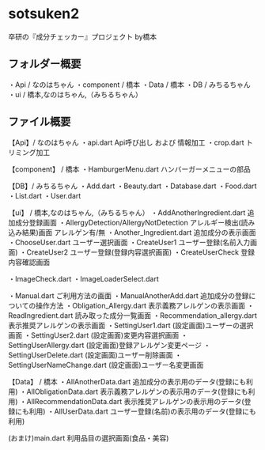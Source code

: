 # sotsuken2

卒研の『成分チェッカー』プロジェクト  by橋本

## フォルダー概要 
・Api / なのはちゃん
・component / 橋本
・Data / 橋本
・DB / みちるちゃん
・ui / 橋本,なのはちゃん,（みちるちゃん）


## ファイル概要
【Api】/ なのはちゃん
・api.dart
    Api呼び出し および 情報加工
・crop.dart
    トリミング加工

【component】 / 橋本
・HamburgerMenu.dart
    ハンバーガーメニューの部品

【DB】/ みちるちゃん
・Add.dart
・Beauty.dart
・Database.dart
・Food.dart
・List.dart
・User.dart

【ui】 / 橋本,なのはちゃん,（みちるちゃん）
・AddAnotherIngredient.dart
    追加成分登録画面
・AllergyDetection/AllergyNotDetection
    アレルギー検出(読み込み結果)画面   アレルゲン有/無
・Another_Ingredient.dart
    追加成分の表示画面
・ChooseUser.dart
    ユーザー選択画面
・CreateUser1
    ユーザー登録(名前入力画面)
・CreateUser2
    ユーザー登録(登録内容選択画面)
・CreateUserCheck
    登録内容確認画面

・ImageCheck.dart
・ImageLoaderSelect.dart

・Manual.dart
    ご利用方法の画面
・ManualAnotherAdd.dart
    追加成分の登録についての操作方法
・Obligation_Allergy.dart
    表示義務アレルゲンの表示画面
・ReadIngredient.dart
    読み取った成分一覧画面
・Recommendation_allergy.dart
    表示推奨アレルゲンの表示画面
・SettingUser1.dart
    (設定画面)ユーザーの選択画面
・SettingUser2.dart
    (設定画面)変更内容選択画面
・SettingUserAllergy.dart
    (設定画面)登録アレルゲン変更ページ
・SettingUserDelete.dart
    (設定画面)ユーザー削除画面
・SettingUserNameChange.dart
    (設定画面)ユーザー名変更画面


【Data】 / 橋本
・AllAnotherData.dart
    追加成分の表示用のデータ(登録にも利用)
・AllObligationData.dart
    表示義務アレルゲンの表示用のデータ(登録にも利用)
・AllRecommendationData.dart
    表示推奨アレルゲンの表示用のデータ(登録にも利用)
・AllUserData.dart
    ユーザー登録(名前)の表示用のデータ(登録にも利用)


(おまけ)main.dart
    利用品目の選択画面(食品・美容)